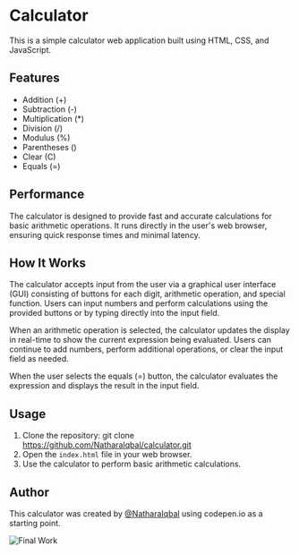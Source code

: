 # Calculator

This is a simple calculator web application built using HTML, CSS, and JavaScript.

## Features

- Addition (+)
- Subtraction (-)
- Multiplication (*)
- Division (/)
- Modulus (%)
- Parentheses ()
- Clear (C)
- Equals (=)

## Performance

The calculator is designed to provide fast and accurate calculations for basic arithmetic operations. It runs directly in the user's web browser, ensuring quick response times and minimal latency.

## How It Works

The calculator accepts input from the user via a graphical user interface (GUI) consisting of buttons for each digit, arithmetic operation, and special function. Users can input numbers and perform calculations using the provided buttons or by typing directly into the input field.

When an arithmetic operation is selected, the calculator updates the display in real-time to show the current expression being evaluated. Users can continue to add numbers, perform additional operations, or clear the input field as needed.

When the user selects the equals (=) button, the calculator evaluates the expression and displays the result in the input field.

## Usage

1. Clone the repository: git clone https://github.com/NatharaIqbal/calculator.git 
2. Open the `index.html` file in your web browser.
3. Use the calculator to perform basic arithmetic calculations.

## Author

This calculator was created by [@NatharaIqbal](https://github.com/NatharaIqbal) using codepen.io as a starting point.

![Final Work](https://github.com/NatharaIqbal/Calculator/assets/138295014/ef2dc5e0-d0be-4c96-aa6f-7f8aa63bbda5)


